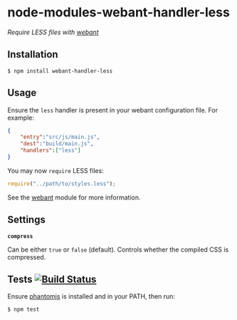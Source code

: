 # node-modules-webant-handler-less

_Require LESS files with [webant](https://github.com/theakman2/node-modules-webant)_

## Installation

    $ npm install webant-handler-less

## Usage

Ensure the `less` handler is present in your webant configuration file. For example:

````json
{
    "entry":"src/js/main.js",
    "dest":"build/main.js",
    "handlers":["less"]
}
````

You may now `require` LESS files:

````javascript
require("../path/to/styles.less");
````

See the [webant](https://github.com/theakman2/node-modules-webant) module for more information.

## Settings

__`compress`__

Can be either `true` or `false` (default). Controls whether the compiled CSS is compressed.

## Tests [![Build Status](https://travis-ci.org/theakman2/node-modules-webant-handler-less.png?branch=master)](https://travis-ci.org/theakman2/node-modules-webant-handler-less)

Ensure [phantomjs](http://phantomjs.org) is installed and in your PATH, then run:

    $ npm test